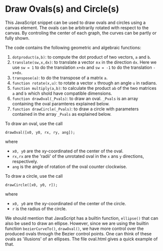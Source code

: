 # Draw Ovals(s) and Circle(s)

This JavaScript snippet can be used to draw  ovals and circles using a canvas element. The ovals can be arbitrarily rotated with respect to the canvas. By controling the center of each graph, the curves can be partly or fully shown.

The code contains the following geometric and algebraic functions:
1.  `dotproduct(a,b)`: to compute the dot product of two vectors, `a` and `b`.
2.  `translate(sw,x,dx)`: to translate a vector $\pm$`x` in the direction `dx`. Here we use `sw = 1` to do the translation `x+dx` and `sw = -1` to do the translation `-x+dx`.
3.  `transpose(a)`: to do the transpose of a matrix `a`.
4.  `function rotate(x,u)`: to rotate a vector `x` through an angle `u` in radians.
5.  `function multiply(a,b)`: to calculate the product `ab` of the two matrices `a` and `b` which shold have compatible dimensions.
6.  `function drawOval(_Pvals)`: to draw an oval. `_Pvals` is an array containing the oval paramteres explained below.
7.  `function drawCircle(_Pvals)`: to draw a circle with parameters contained in the array `_Pvals` as explained below.

To draw an oval, use the call
```
drawOval([x0, y0, rx, ry, ang]);
```
where
- `x0, y0` are the xy-coordinated of the center of the oval.
- `rx,rx` are the 'radii' of the unrotated oval in the `x` ans `y` directions, respectively.
- `ang` is the angle of rotation of the oval counter clockwise.

To draw a circle, use the call
```
drawCircle([x0, y0, r]);
```
where
- `x0, y0` are the xy-coordinated of the center of the circle.
- `r` is the radius of the circle.

We should mention that JavaScript has a builtin function, `ellipse()` that can also be used to draw an ellipse. However, since we are using the builtin  function `bezierCurveTo()`, `drawOval()`, we have more control over the produced ovals through the Bezier control points. One can think of these ovals as 'illusions' of an ellipses. The file oval.html gives a quick example of that. 